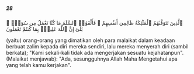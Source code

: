 ##### 28

<span class="ayah">ٱلَّذِينَ تَتَوَفَّىٰهُمُ ٱلْمَلَٰٓئِكَةُ ظَالِمِىٓ أَنفُسِهِمْ ۖ فَأَلْقَوُا۟ ٱلسَّلَمَ مَا كُنَّا نَعْمَلُ مِن سُوٓءٍۭ ۚ بَلَىٰٓ إِنَّ ٱللَّهَ عَلِيمٌۢ بِمَا كُنتُمْ تَعْمَلُونَ</span>

<span class="ayah_translation">(yaitu) orang-orang yang dimatikan oleh para malaikat dalam keadaan berbuat zalim kepada diri mereka sendiri, lalu mereka menyerah diri (sambil berkata); "Kami sekali-kali tidak ada mengerjakan sesuatu kejahatanpun". (Malaikat menjawab): "Ada, sesungguhnya Allah Maha Mengetahui apa yang telah kamu kerjakan".</span>

